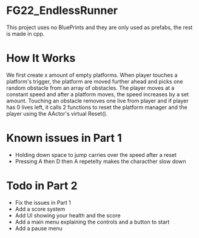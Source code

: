 # FG22_EndlessRunner
This project uses no BluePrints and they are only used as prefabs, the rest is made in cpp.

# How It Works
We first create x amount of empty platforms. When player touches a platform's trigger, the platform are moved further ahead and picks one random obstacle from an array of obstacles. 
The player moves at a constant speed and after a platform moves, the speed increases by a set amount. Touching an obstacle removes one live from player and if player has 0 lives left, it calls 2 functions to reset the platform manager and the player using the AActor's virtual Reset().

# Known issues in Part 1
- Holding down space to jump carries over the speed after a reset
- Pressing A then D then A repetelty makes the characther slow down

# Todo in Part 2
- Fix the issues in Part 1
- Add a score system
- Add UI showing your health and the score
- Add a main menu explaining the controls and a button to start
- Add a pause menu
